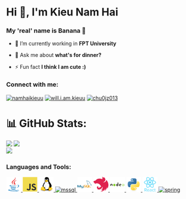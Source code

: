 <h1 align="left">Hi 👋, I'm Kieu Nam Hai</h1>
<h3 align="left">My 'real' name is Banana 🍌</h3>

- 🌱 I’m currently working in **FPT University**

- 💬 Ask me about **what's for dinner?**

- ⚡ Fun fact **I think I am cute :)**

<h3 align="left">Connect with me:</h3>
<p align="left">
<a href="https://fb.com/namhaikieuu" target="blank"><img align="center" src="https://raw.githubusercontent.com/rahuldkjain/github-profile-readme-generator/master/src/images/icons/Social/facebook.svg" alt="namhaikieuu" height="30" width="40" /></a>
<a href="https://instagram.com/will.i.am.kieuu" target="blank"><img align="center" src="https://raw.githubusercontent.com/rahuldkjain/github-profile-readme-generator/master/src/images/icons/Social/instagram.svg" alt="will.i.am.kieuu" height="30" width="40" /></a>
<a href="https://www.leetcode.com/chu0jz013" target="blank"><img align="center" src="https://raw.githubusercontent.com/rahuldkjain/github-profile-readme-generator/master/src/images/icons/Social/leet-code.svg" alt="chu0jz013" height="30" width="40" /></a>
</p>

# 📊 GitHub Stats:
![](https://github-readme-stats.vercel.app/api?username=chu0jz013&theme=dark&hide_border=false&include_all_commits=true&count_private=true)
![](https://github-readme-streak-stats.herokuapp.com/?user=chu0jz013&theme=dark&hide_border=false)<br/>
![](https://github-readme-stats.vercel.app/api/top-langs/?username=chu0jz013&theme=dark&hide_border=false&include_all_commits=true&count_private=true&layout=compact)


<h3 align="left">Languages and Tools:</h3>
<p align="left"> <a href="https://www.java.com" target="_blank" rel="noreferrer"> <img src="https://raw.githubusercontent.com/devicons/devicon/master/icons/java/java-original.svg" alt="java" width="40" height="40"/> </a> <a href="https://developer.mozilla.org/en-US/docs/Web/JavaScript" target="_blank" rel="noreferrer"> <img src="https://raw.githubusercontent.com/devicons/devicon/master/icons/javascript/javascript-original.svg" alt="javascript" width="40" height="40"/> </a> <a href="https://www.linux.org/" target="_blank" rel="noreferrer"> <img src="https://raw.githubusercontent.com/devicons/devicon/master/icons/linux/linux-original.svg" alt="linux" width="40" height="40"/> </a> <a href="https://www.microsoft.com/en-us/sql-server" target="_blank" rel="noreferrer"> <img src="https://www.svgrepo.com/show/303229/microsoft-sql-server-logo.svg" alt="mssql" width="40" height="40"/> </a> <a href="https://www.mysql.com/" target="_blank" rel="noreferrer"> <img src="https://raw.githubusercontent.com/devicons/devicon/master/icons/mysql/mysql-original-wordmark.svg" alt="mysql" width="40" height="40"/> </a> <a href="https://nestjs.com/" target="_blank" rel="noreferrer"> <img src="https://raw.githubusercontent.com/devicons/devicon/master/icons/nestjs/nestjs-plain.svg" alt="nestjs" width="40" height="40"/> </a> <a href="https://nodejs.org" target="_blank" rel="noreferrer"> <img src="https://raw.githubusercontent.com/devicons/devicon/master/icons/nodejs/nodejs-original-wordmark.svg" alt="nodejs" width="40" height="40"/> </a> <a href="https://www.python.org" target="_blank" rel="noreferrer"> <img src="https://raw.githubusercontent.com/devicons/devicon/master/icons/python/python-original.svg" alt="python" width="40" height="40"/> </a> <a href="https://reactjs.org/" target="_blank" rel="noreferrer"> <img src="https://raw.githubusercontent.com/devicons/devicon/master/icons/react/react-original-wordmark.svg" alt="react" width="40" height="40"/> </a> <a href="https://spring.io/" target="_blank" rel="noreferrer"> <img src="https://www.vectorlogo.zone/logos/springio/springio-icon.svg" alt="spring" width="40" height="40"/> </a> </p>
